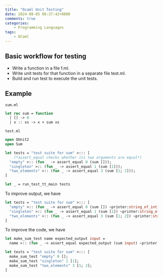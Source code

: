 ```yaml
---
title: "Ocaml Unit Testing"
date: 2024-08-05 06:37:42+0800
comments: true
categories:
    - Programming Languages
tags:
    - OCaml
---
```


## Basic workflow for testing

- Write a function in a file f.ml.
- Write unit tests for that function in a separate file test.ml.
- Build and run test to execute the unit tests.

## Example

`sum.ml`

```OCaml
let rec sum = function
  | [] -> 0
  | x :: xs -> x + sum xs
```

`test.ml`

```OCaml
open OUnit2
open Sum

let tests = "test suite for sum" >::: [
    (*assert_equal checks whether its two arguments are equal*)
  "empty" >:: (fun _ -> assert_equal 0 (sum []));
  "singleton" >:: (fun _ -> assert_equal 1 (sum [1]));
  "two_elements" >:: (fun _ -> assert_equal 3 (sum [1; 2]));
]

let _ = run_test_tt_main tests
```

To improve output, we have

```OCaml
let tests = "test suite for sum" >::: [
  "empty" >:: (fun _ -> assert_equal 0 (sum []) ~printer:string_of_int);
  "singleton" >:: (fun _ -> assert_equal 1 (sum [1]) ~printer:string_of_int);
  "two_elements" >:: (fun _ -> assert_equal 3 (sum [1; 2]) ~printer:string_of_int);
]
```

To improve the code, we have

```OCaml
let make_sum_test name expected_output input =
  name >:: (fun _ -> assert_equal expected_output (sum input) ~printer:string_of_int)

let tests = "test suite for sum" >::: [
  make_sum_test "empty" 0 [];
  make_sum_test "singleton" 1 [1];
  make_sum_test "two_elements" 3 [1; 2];
]
```
